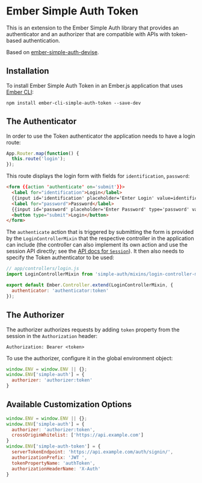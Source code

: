 # Ember Simple Auth Token

This is an extension to the Ember Simple Auth library that provides an
authenticator and an authorizer that are compatible with APIs with token-based authentication.

Based on [ember-simple-auth-devise](https://github.com/simplabs/ember-simple-auth/tree/master/packages/ember-simple-auth-devise).

## Installation

To install Ember Simple Auth Token in an Ember.js application that uses [Ember CLI](https://github.com/stefanpenner/ember-cli):

```
npm install ember-cli-simple-auth-token --save-dev
```

## The Authenticator

In order to use the Token authenticator the application needs to have a login route:

```js
App.Router.map(function() {
  this.route('login');
});
```

This route displays the login form with fields for `identification`,
`password`:

```html
<form {{action 'authenticate' on='submit'}}>
  <label for="identification">Login</label>
  {{input id='identification' placeholder='Enter Login' value=identification}}
  <label for="password">Password</label>
  {{input id='password' placeholder='Enter Password' type='password' value=password}}
  <button type="submit">Login</button>
</form>
```

The `authenticate` action that is triggered by submitting the form is provided
by the `LoginControllerMixin` that the respective controller in the application
can include (the controller can also implement its own action and use the
session API directly; see the
[API docs for `Session`](http://ember-simple-auth.simplabs.com/ember-simple-auth-api-docs.html#SimpleAuth-Session)).
It then also needs to specify the Token authenticator to be used:

```js
// app/controllers/login.js
import LoginControllerMixin from 'simple-auth/mixins/login-controller-mixin'

export default Ember.Controller.extend(LoginControllerMixin, {
  authenticator: 'authenticator:token'
});
```

## The Authorizer

The authorizer authorizes requests by adding `token` property from the session in the `Authorization` header:

```
Authorization: Bearer <token>
```

To use the authorizer, configure it in the global environment object:

```js
window.ENV = window.ENV || {};
window.ENV['simple-auth'] = {
  authorizer: 'authorizer:token'
}
```

## Available Customization Options

```js
window.ENV = window.ENV || {};
window.ENV['simple-auth'] = {
  authorizer: 'authorizer:token',
  crossOriginWhitelist: ['https://api.example.com']
}
window.ENV['simple-auth-token'] = {
  serverTokenEndpoint: 'https://api.example.com/auth/signin/',
  authorizationPrefix: 'JWT ',
  tokenPropertyName: 'authToken',
  authorizationHeaderName: 'X-Auth'
}
```

